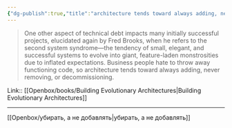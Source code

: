 ```yaml
---
{"dg-publish":true,"title":"architecture tends toward always adding, never removing, or decommissioning.","tags":["quotes"],"date":"2022-12-04T17:03:36+03:00","modified_at":"2023-06-13T10:00:30+03:00","aliases":"architecture tends toward always adding, never removing, or decommissioning.","dg-path":"/quotes/202212041703.md","permalink":"/quotes/202212041703/","dgPassFrontmatter":true}
---
```



> One other aspect of technical debt impacts many initially successful projects, elucidated again by Fred Brooks, when he refers to the second system syndrome—the tendency of small, elegant, and successful systems to evolve into giant, feature-laden monstrosities due to inflated expectations. Business people hate to throw away functioning code, so architecture tends toward always adding, never removing, or decommissioning.

Link:: [[Openbox/books/Building Evolutionary Architectures|Building Evolutionary Architectures]]

---

[[Openbox/убирать, а не добавлять|убирать, а не добавлять]]
